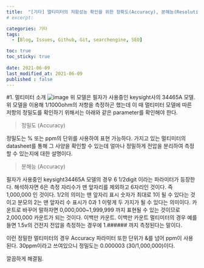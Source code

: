 ```yaml
---
title:  "[기타] 멀티미터의 저항성능 확인을 위한 정확도(Accuracy), 분해능(Resolution) 확인"
# excerpt: 

categories: 기타
tags:
  - [Blog, Issues, Github, Git, searchengine, SEO]

toc: true
toc_sticky: true
 
date: 2021-06-09
last_modified_at: 2021-06-09
published : false
---
```


#1. 멀티미터 소개
![image](https://user-images.githubusercontent.com/82863114/121308123-a6957c00-c93b-11eb-98d8-9bdfa639aa09.png)
위 모델은 필자가 사용중인 keysight사의 34465A 모델. 위 모델을 이용해 1/1000ohm의 저항을 측정하곤 했는데 이 때 멀티미터 모델에 따른 저항의 정밀도를 확인하기 위해서는 아래와 같은 parameter를 확인해야 한다. 

> 정밀도 (Accuracy)

정밀도는 % 또는 ppm의 단위를 사용하여 표현 가능하다. 
가지고 있는 멀티미터의 datasheet를 통해 그 사양을 확인할 수 있는데 얼마나 정밀하게 전압을 분리하여 측정할 수 있는지에 대한 설명이다. 

> 분해능 (Accuracy)

필자가 사용중인 keysight34465A 모델의 경우 6 1/2digit 이라는 파라미터가 등장한다. 해석하자면 6은 측정 자리수가 맨 앞자리를 제외하고 6자리인 것이다. 즉 1,000,000 인 것이다. 1/2의 의미는 맨 앞자리 표시 숫자가 최대로 1이 될 수 있다는 것이고 분모의 2는 맨 앞자리 수 표시가 0과 1 이렇게 두 가지가 될 수 있다는 의미이다. 카운트로 바꾸어 말하자면 0,000,000~1,999,999 까지 표현될 수 있는 것이므로 2,000,000 카운트가 되는 것이다. 이백만 카운트.
이백만 카운트 멀티미터의 경우 예를들면 1.5v의 건전지 전압을 측정하는 경우에 1.###### 까지 측정된다는 말이다. 

이런 정밀한 멀티미터의 경우 Accuracy 파라미터 또한 단위가 &를 넘어 ppm이 사용된다. 30ppm이라고 쓰여있으니 정밀도는 0.000003 (30/1,000,000)이다. 

깔끔하게 해결됨. 